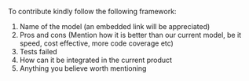 To contribute kindly follow the following framework:
1. Name of the model (an embedded link will be appreciated)
2. Pros and cons (Mention how it is better than our current model, be it speed, cost effective, more code coverage etc)
3. Tests failed 
4. How can it be integrated in the current product 
5. Anything you believe worth mentioning 

